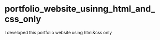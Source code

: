 # portfolio_website_usinng_html_and_css_only
I developed this  portfolio website using html&amp;css only 
